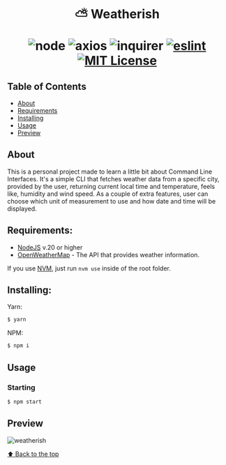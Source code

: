 <h1 align="center"> ⛅ Weatherish

![node](https://img.shields.io/static/v1?label=node&message=20.9.0&color=2d3748&logo=node.js&style=flat-square)
![axios](https://img.shields.io/static/v1?label=axios&message=1.7.7&color=2d3748&logo=npm&style=flat-square)
![inquirer](https://img.shields.io/static/v1?label=inquirer&message=12.1.0&color=2d3748&logo=npm&style=flat-square)
[![eslint](https://img.shields.io/badge/eslint-8.31.0-4b32c3?style=flat-square&logo=eslint)](https://eslint.org/)
[![MIT License](https://img.shields.io/badge/license-MIT-green?style=flat-square)](https://github.com/daspeon/weatherish/blob/main/LICENSE.md)

</h1>

## Table of Contents

- [About](#about)
- [Requirements](#requirements)
- [Installing](#installing)
- [Usage](#usage)
- [Preview](#preview)

## About

This is a personal project made to learn a little bit about Command Line Interfaces. It's a simple CLI that fetches weather data from a specific city, provided by the user, returning current local time and temperature, feels like, humidity and wind speed. As a couple of extra features, user can choose which unit of measurement to use and how date and time will be displayed.

## Requirements:

- [NodeJS](https://nodejs.org/en) v.20 or higher
- [OpenWeatherMap](https://openweathermap.org/api) - The API that provides weather information.

If you use [NVM](https://github.com/nvm-sh/nvm), just run `nvm use` inside of the root folder.

## **Installing:**

Yarn:

```bash
$ yarn
```

NPM:

```bash
$ npm i
```

## Usage

### **Starting**

```bash
$ npm start
```

## Preview

![weatherish](./assets/weatherish.gif)

[⬆ Back to the top](#--weatherish)
